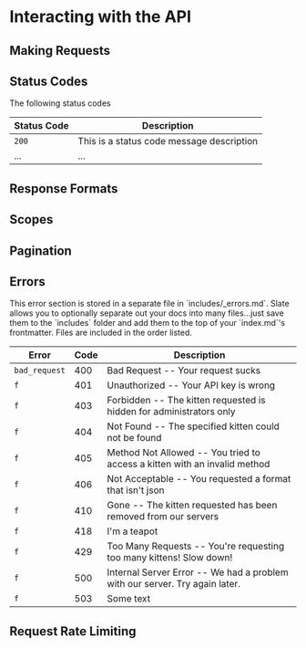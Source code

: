 # Interacting with the API

## Making Requests

## Status Codes

The following status codes 

| Status Code | Description |
|-------------|-------------|
| `200` | This is a status code message description |
| ... | ... |

## Response Formats

## Scopes

## Pagination

## Errors

<aside class="notice">This error section is stored in a separate file in `includes/_errors.md`. Slate allows you to optionally separate out your docs into many files...just save them to the `includes` folder and add them to the top of your `index.md`'s frontmatter. Files are included in the order listed.</aside>

Error | Code | Description
----- | -----| -----------
`bad_request`| 400  | Bad Request -- Your request sucks
`f` | 401 | Unauthorized -- Your API key is wrong
`f` | 403 | Forbidden -- The kitten requested is hidden for administrators only
`f` | 404 | Not Found -- The specified kitten could not be found
`f` | 405 | Method Not Allowed -- You tried to access a kitten with an invalid method
`f` | 406 | Not Acceptable -- You requested a format that isn't json
`f` | 410 | Gone -- The kitten requested has been removed from our servers
`f` | 418 | I'm a teapot
`f` | 429 | Too Many Requests -- You're requesting too many kittens! Slow down!
`f` | 500 | Internal Server Error -- We had a problem with our server. Try again later.
`f` | 503 | Some text

## Request Rate Limiting

